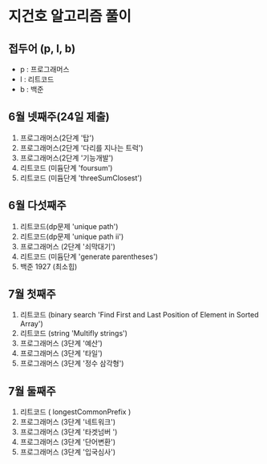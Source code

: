 # 지건호 알고리즘 풀이
## 접두어 (p, l, b) 
* p : 프로그래머스
* l : 리트코드
* b : 백준
## 6월 넷째주(24일 제출)
1. 프로그래머스(2단계 '탑')
2. 프로그래머스(2단계 '다리를 지나는 트럭')
3. 프로그래머스(2단계 '기능개발')
4. 리트코드 (미듐단계 'foursum')
5. 리트코드 (미듐단계 'threeSumClosest')
## 6월 다섯째주
1. 리트코드(dp문제 'unique path')
2. 리트코드(dp문제 'unique path ii')
3. 프로그래머스 (2단계 '쇠막대기')
4. 리트코드 (미듐단계 'generate parentheses')
5. 백준 1927 (최소힙)
## 7월 첫째주
1. 리트코드 (binary search 'Find First and Last Position of Element in Sorted Array')
2. 리트코드 (string 'Multifly strings')
3. 프로그래머스 (3단계 '예산')
4. 프로그래머스 (3단계 '타일')
5. 프로그래머스 (3단계 '정수 삼각형')
## 7월 둘째주
1. 리트코드 ( longestCommonPrefix )
2. 프로그래머스 (3단계 '네트워크')
3. 프로그래머스 (3단계 '타겟넘버 ')
4. 프로그래머스 (3단계 '단어변환')
5. 프로그래머스 (3단계 '입국심사')
